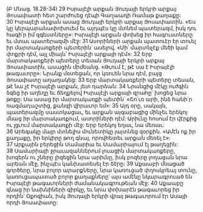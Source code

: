 (Բ Մնաց. 18.28-34)
29 Իսրայէլի արքան Յուդայի երկրի արքայ Յոսափատի հետ շարժուեց դէպի Գաղաադի Ռամաթ քաղաքը: 30 Իսրայէլի արքան ասաց Յուդայի երկրի արքայ Յոսափատին. «Ես կը կերպարանափոխուեմ եւ այդպէս կը մտնեմ պատերազմ, իսկ դու հագի՛ր իմ զգեստները»: Իսրայէլի արքան փոխեց իր հագուստները եւ մտաւ պատերազմի մէջ: 31 Ասորիների արքան պատուէր էր տուել իր մարտակառքերի պետերին՝ ասելով. «Մի՛ մարտնչէք մեծի կամ փոքրի դէմ, այլ միայն՝ Իսրայէլի արքայի դէմ»: 32 Երբ մարտակառքերի պետերը տեսան Յուդայի երկրի արքայ Յոսափատին, ասացին միմեանց. «Թւում է, թէ սա է Իսրայէլի թագաւորը»: Նրանք մօտեցան, որ կռուեն նրա դէմ, բայց Յոսափատը աղաղակեց: 33 Երբ մարտակառքերի պետերը տեսան, թէ նա չէ Իսրայէլի արքան, յետ դարձան: 34 Նրանցից մէկը ուժգին ձգեց իր աղեղը եւ ճեղքելով Իսրայէլի արքայի զրահը՝ խոցեց նրա թոքը: Սա ասաց իր մարտակառքի պետին՝ «Շո՛ւռ արի, ինձ հանի՛ր ռազմադաշտից, քանզի վիրաւոր եմ»: 35 Այդ օրը, սակայն, պատերազմը սաստկացաւ, եւ արքան այգաբացից մինչեւ երեկոյ մնաց իր մարտակառքում, ասորիների դէմ: Արիւնը հոսում էր վէրքից ու լցւում մարտակառքի մէջ: Երբ երեկոյ եղաւ, նա մեռաւ: 36 Արեգակը մայր մտնելիս մունետիկը յայտնեց զօրքին. «Ամէն ոք իր քաղաքը, իր երկիրը թող գնայ, որովհետեւ արքան մեռել է»: 37 Արքային բերեցին Սամարիա եւ Սամարիայում էլ թաղեցին: 38 Սամարիայի ջրաւազաններում լուացին մարտակառքերը, խոզերն ու շները լիզեցին նրա արիւնը, իսկ բոզերը լողացան նրա արեան մէջ, ինչպէս կանխատեսել էր Տէրը:
39 Աքաաբի մնացած գործերը, նրա բոլոր արարքները, նրա կառուցած փղոսկրեայ տունը, կառուցապատած բոլոր քաղաքները՝ այս ամէնը նկարագրուած են Իսրայէլի թագաւորների ժամանակագրութեան մէջ: 40 Աքաաբը գնաց իր նախնիների գիրկը, եւ նրա փոխարէն թագաւորեց իր որդին՝ Օքոզիան, իսկ Յուդայի երկրի վրայ թագաւորում էր Ասայի որդի Յոսափատը:
